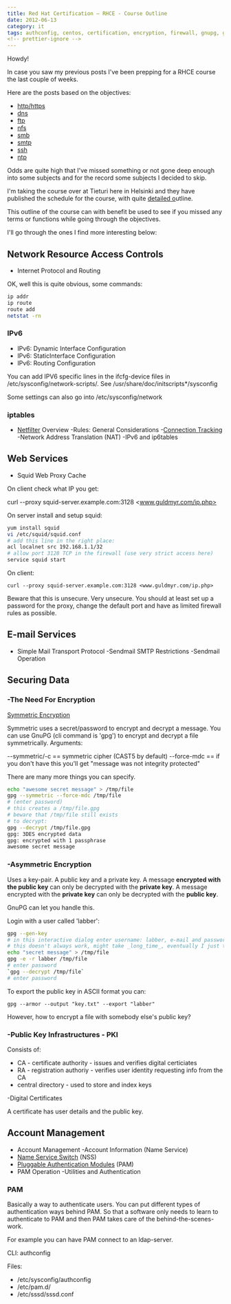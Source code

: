 ```yaml
---
title: Red Hat Certification – RHCE - Course Outline
date: 2012-06-13
category: it
tags: authconfig, centos, certification, encryption, firewall, gnupg, gpg, http, proxy, iptables, ipv6, ldap, linux, masquerade, nat, openssl, pam, pki, proxy, red, hat, rhce, routing, squid, ssh, keygen, sssd, studying, web, proxy
<!-- prettier-ignore -->
---
```


Howdy!

In case you saw my previous posts I've been prepping for a RHCE course the last
couple of weeks.

Here are the posts based on the objectives:

- [http/https](https://guldmyr.com/red-hat-certification-rhce-network-services-httpd)
- [dns](https://guldmyr.com/red-hat-certification-rhce-network-services-dns)
- [ftp](https://www.guldmyr.com/red-hat-certification-rhce-network-services-ftp)
- [nfs](https://www.guldmyr.com/red-hat-certification-rhce-network-services-nfs/)
- [smb](https://www.guldmyr.com/red-hat-certification-rhce-network-services-smb/)
- [smtp](https://www.guldmyr.com/red-hat-certification-rhce-network-services-e-mail/)
- [ssh](https://www.guldmyr.com/red-hat-certification-rhce-network-services-ssh/)
- [ntp](https://www.guldmyr.com/red-hat-certification-rhce-network-services-ntp/)

Odds are quite high that I've missed something or not gone deep enough into some
subjects and for the record some subjects I decided to skip.

I'm taking the course over at Tieturi here in Helsinki and they have published
the schedule for the course, with quite
[detailed o](http://www.tieturi.fi/kurssit/kurssi.html?course=83902366&category=RedHat%2BLinux&city=Helsinki&training=25.06.2012 "on tieturi.fi")utline.

This outline of the course can with benefit be used to see if you missed any
terms or functions while going through the objectives.

I'll go through the ones I find more interesting below:

## Network Resource Access Controls

- Internet Protocol and Routing

OK, well this is quite obvious, some commands:

```bash
ip addr
ip route
route add
netstat -rn
```

### IPv6

- IPv6: Dynamic Interface Configuration
- IPv6: StaticInterface Configuration
- IPv6: Routing Configuration

You can add IPV6 specific lines in the ifcfg-device files in
/etc/sysconfig/network-scripts/. See /usr/share/doc/initscripts\*/sysconfig

Some settings can also go into /etc/sysconfig/network

### iptables

- [Netfilter](http://en.wikipedia.org/wiki/Netfilter "on wikipedia") Overview
  -Rules: General
  Considerations -[Connection Tracking](http://en.wikipedia.org/wiki/Netfilter#Connection_Tracking "on wikipedia")
  -Network Address Translation (NAT) -IPv6 and ip6tables

## Web Services

- Squid Web Proxy Cache

On client check what IP you get:

curl --proxy squid-server.example.com:3128 <www.guldmyr.com/ip.php>

On server install and setup squid:

```bash
yum install squid
vi /etc/squid/squid.conf
# add this line in the right place:
acl localnet src 192.168.1.1/32
# allow port 3128 TCP in the firewall (use very strict access here)
service squid start
```

On client:

`curl --proxy squid-server.example.com:3128 <www.guldmyr.com/ip.php>`

Beware that this is unsecure. Very unsecure. You should at least set up a
password for the proxy, change the default port and have as limited firewall
rules as possible.

## E-mail Services

- Simple Mail Transport Protocol -Sendmail SMTP Restrictions -Sendmail Operation

## Securing Data

### -The Need For Encryption

[Symmetric Encryption](http://support.microsoft.com/kb/246071 "on microsoft.com :)")

Symmetric uses a secret/password to encrypt and decrypt a message. You can use
GnuPG (cli command is 'gpg') to encrypt and decrypt a file symmetrically.
Arguments:

--symmetric/-c == symmetric cipher (CAST5 by default) --force-mdc == if you
don't have this you'll get "message was not integrity protected"

There are many more things you can specify.

```bash
echo "awesome secret message" > /tmp/file
gpg --symmetric --force-mdc /tmp/file
# (enter password)
# this creates a /tmp/file.gpg
# beware that /tmp/file still exists
# to decrypt:
gpg --decrypt /tmp/file.gpg
gpg: 3DES encrypted data
gpg: encrypted with 1 passphrase
awesome secret message
```

### -Asymmetric Encryption

Uses a key-pair. A public key and a private key. A message **encrypted with the
public key** can only be decrypted with the **private key**. A message encrypted
with the **private key** can only be decrypted with the **public key**.

GnuPG can let you handle this.

Login with a user called 'labber':

```bash
gpg --gen-key
# in this interactive dialog enter username: labber, e-mail and password
# this doesn't always work, might take _long_time_, eventually I just tried on another machine
echo "secret message" > /tmp/file
gpg -e -r labber /tmp/file
# enter password
`gpg --decrypt /tmp/file`
# enter password
```

To export the public key in ASCII format you can:

`gpg --armor --output "key.txt" --export "labber"`

However, how to encrypt a file with somebody else's public key?

### -Public Key Infrastructures - PKI

Consists of:

- CA - certificate authority - issues and verifies digital certiciates
- RA - registration authoriy - verifies user identity requesting info from the
  CA
- central directory - used to store and index keys

-Digital Certificates

A certificate has user details and the public key.

## Account Management

- Account Management -Account Information (Name Service)
- [Name Service Switch](http://en.wikipedia.org/wiki/Name_Service_Switch "on wikipedia")
  (NSS)
- [Pluggable Authentication Modules](http://linux-pam.org/whatispam.html "on linux-pam.org")
  (PAM)
- PAM Operation -Utilities and Authentication

### PAM

Basically a way to authenticate users. You can put different types of
authentication ways behind PAM. So that a software only needs to learn to
authenticate to PAM and then PAM takes care of the behind-the-scenes-work.

For example you can have PAM connect to an ldap-server.

CLI: authconfig

Files:

- /etc/sysconfig/authconfig
- /etc/pam.d/
- /etc/sssd/sssd.conf
